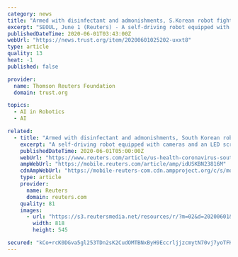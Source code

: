 ```yaml
---
category: news
title: "Armed with disinfectant and admonishments, S.Korean robot fights coronavirus spread"
excerpt: "SEOUL, June 1 (Reuters) - A self-driving robot equipped with cameras and an LED screen greets visitors at the lobby in the headquarters of South Korea's largest mobile operator, checking their temperature,"
publishedDateTime: 2020-06-01T03:43:00Z
webUrl: "https://news.trust.org/item/20200601025202-uxxt8"
type: article
quality: 13
heat: -1
published: false

provider:
  name: Thomson Reuters Foundation
  domain: trust.org

topics:
  - AI in Robotics
  - AI

related:
  - title: "Armed with disinfectant and admonishments, South Korean robot fights coronavirus spread"
    excerpt: "A self-driving robot equipped with cameras and an LED screen greets visitors at the lobby in the headquarters of South Korea's largest mobile operator, checking their temperature, dispensing hand sanitiser and disinfecting the floor."
    publishedDateTime: 2020-06-01T05:00:00Z
    webUrl: "https://www.reuters.com/article/us-health-coronavirus-southkorea-robots-idUSKBN23816M"
    ampWebUrl: "https://mobile.reuters.com/article/amp/idUSKBN23816M"
    cdnAmpWebUrl: "https://mobile-reuters-com.cdn.ampproject.org/c/s/mobile.reuters.com/article/amp/idUSKBN23816M"
    type: article
    provider:
      name: Reuters
      domain: reuters.com
    quality: 81
    images:
      - url: "https://s3.reutersmedia.net/resources/r/?m=02&d=20200601&t=2&i=1520590902&w=&fh=545px&fw=&ll=&pl=&sq=&r=LYNXMPEG50147"
        width: 818
        height: 545

secured: "kCo+rcK0DGva5gl253TDn2sK2CudOMTBNxByH9EccrljjzcmytN70vj7yoTFK/uXY04p+Ax8PXo15LVwzXLHlrKmWInkEkiKBuZ83ONIRvffhx7SSUc0RG32nIp880YTksIkeTg3BOaeUIZL8kNP7J+Jj7ibwUIMRVpZbEB6oirwAK+/flxMgpR0tnkE1PK81ldEYQn/pkwcNjuxlH0Aa1xKSp4GzWxEzDc3ftk5XuvMGxPOjeWhTBy58sp2vQQXpDkXpzpE+ELDukNLLVA2ppX6QXdvent3JYt4SARv38OhrZg6kJqylEgrLwxrSGfU;8vlsQkKgKDouziZYkR5S3Q=="
---
```


